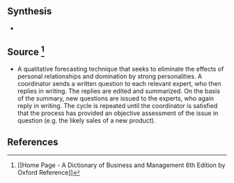 ## Synthesis
- 
## Source [^1]
- A qualitative forecasting technique that seeks to eliminate the effects of personal relationships and domination by strong personalities. A coordinator sends a written question to each relevant expert, who then replies in writing. The replies are edited and summarized. On the basis of the summary, new questions are issued to the experts, who again reply in writing. The cycle is repeated until the coordinator is satisfied that the process has provided an objective assessment of the issue in question (e.g. the likely sales of a new product).
## References

[^1]: [[Home Page - A Dictionary of Business and Management 6th Edition by Oxford Reference]]